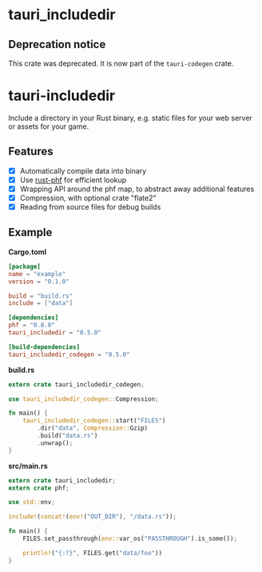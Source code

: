 # tauri_includedir

## Deprecation notice

This crate was deprecated. It is now part of the `tauri-codegen` crate.

# tauri-includedir

Include a directory in your Rust binary, e.g. static files for your web server
or assets for your game.

## Features

-   [x] Automatically compile data into binary
-   [x] Use [rust-phf](https://github.com/sfackler/rust-phf) for efficient
        lookup
-   [x] Wrapping API around the phf map, to abstract away additional features
-   [x] Compression, with optional crate "flate2"
-   [x] Reading from source files for debug builds

## Example

**Cargo.toml**

```toml
[package]
name = "example"
version = "0.1.0"

build = "build.rs"
include = ["data"]

[dependencies]
phf = "0.8.0"
tauri_includedir = "0.5.0"

[build-dependencies]
tauri_includedir_codegen = "0.5.0"
```

**build.rs**

```rust
extern crate tauri_includedir_codegen;

use tauri_includedir_codegen::Compression;

fn main() {
    tauri_includedir_codegen::start("FILES")
        .dir("data", Compression::Gzip)
        .build("data.rs")
        .unwrap();
}
```

**src/main.rs**

```rust
extern crate tauri_includedir;
extern crate phf;

use std::env;

include!(concat!(env!("OUT_DIR"), "/data.rs"));

fn main() {
    FILES.set_passthrough(env::var_os("PASSTHROUGH").is_some());

    println!("{:?}", FILES.get("data/foo"))
}
```
